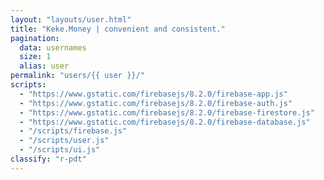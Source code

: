 ```yaml
---
layout: "layouts/user.html"
title: "Keke.Money | convenient and consistent."
pagination:
  data: usernames
  size: 1
  alias: user
permalink: "users/{{ user }}/"
scripts:
  - "https://www.gstatic.com/firebasejs/8.2.0/firebase-app.js"
  - "https://www.gstatic.com/firebasejs/8.2.0/firebase-auth.js"
  - "https://www.gstatic.com/firebasejs/8.2.0/firebase-firestore.js"
  - "https://www.gstatic.com/firebasejs/8.2.0/firebase-database.js"
  - "/scripts/firebase.js"
  - "/scripts/user.js"
  - "/scripts/ui.js"
classify: "r-pdt"
---
```

